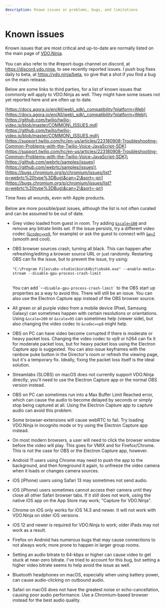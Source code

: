 ```yaml
---
description: Known issues or problems, bugs, and limitations
---
```


# Known issues

Known issues that are most critical and up-to-date are normally listed on the main page of [VDO.Ninja](https://vdo.ninja/).\
\
You can also refer to the #report-bugs channel on discord, at https://discord.vdo.ninja, to see recently reported issues. I push bug fixes daily to beta, at https://vdo.ninja/beta, so give that a shot if you find a bug on the main release.

Below are some links to third parties, for a list of known issues that commonly will apply to VDO.Ninja as well. They might have some issues not yet reported here and are often up to date.

[https://docs.agora.io/en/All/web\_sdk\_compatibility?platform=Web](https://docs.agora.io/en/All/web\_sdk\_compatibility?platform=Web)\
\
[https://github.com/twilio/twilio-video.js/blob/master/COMMON\_ISSUES.md](https://github.com/twilio/twilio-video.js/blob/master/COMMON\_ISSUES.md)\
\
[https://support.twilio.com/hc/en-us/articles/223180908-Troubleshooting-Common-Problems-with-the-Twilio-Voice-JavaScript-SDK](https://support.twilio.com/hc/en-us/articles/223180908-Troubleshooting-Common-Problems-with-the-Twilio-Voice-JavaScript-SDK)\
\
[https://github.com/webrtc/samples/issues](https://github.com/webrtc/samples/issues)\
\
[https://bugs.chromium.org/p/chromium/issues/list?q=webrtc%20type%3DBug\&can=2\&sort=-pri](https://bugs.chromium.org/p/chromium/issues/list?q=webrtc%20type%3DBug\&can=2\&sort=-pri)

Time fixes all wounds, even with Apple products.\
\
Below are more possible/past issues, although the list is not often curated and can be assumed to be out of date.

* Grey video loaded from guest in room. Try adding [`&scale=100`](../advanced-settings/view-parameters/scale.md) and remove any bitrate limits set. If the issue persists, try a different video codec ([`&codec=vp9`](../advanced-settings/view-parameters/codec.md), for example) or ask the guest to connect with [`&q=2`](../advanced-settings/video-parameters/and-quality.md) (smooth and cool).
*   OBS browser sources crash, turning all black. This can happen after refreshing/editing a browser source URL or just randomly.  Restarting OBS can fix the issue, but to prevent the issue, try using:\
    \
    &#x20;`"C:\Program Files\obs-studio\bin\64bit\obs64.exe" --enable-media-stream --disable-gpu-process-crash-limit`

    \
    You can add \`--`` disable-gpu-process-crash-limit` `` to the OBS start up properties as a way to avoid this.  There will still be an issue. You can also use the Electron Capture app instead of the OBS browser source.
* All green or all purple video from a mobile device (Pixel, Samsung Galaxy) can sometimes happen with certain resolutions or orientations. Using `&scale=100` or `&scale=95` can sometimes help (viewer side), but also changing the video codec to `&codec=vp8` might help.
* OBS on PC can have video become corrupted if there is moderate or heavy packet loss. Changing the video codec to vp9 or h264 can fix it for moderate packet loss, but for heavy packet loss using the Electron Capture app is suggested. You can also issue keyframes with the rainbow puke button in the Director's room or refresh the viewing page, but it's a temporary fix. Ideally, fixing the packet loss itself is the ideal solution.
* Streamlabs (SLOBS) on macOS does not currently support VDO.Ninja directly; you'll need to use the Electron Capture app or the normal OBS version instead.
* OBS on PC can sometimes run into a Max Buffer Limit Reached error, which can cause the audio to become delayed by seconds or simply stop being captured at all. Using the Electron Capture app to capture audio can avoid this problem.
* Some browser-extensions will cause webRTC to fail. Try loading VDO.Ninja in incognito mode or try using the Electron Capture app instead.
* On most modern browsers, a user will need to click the browser window before the video will play. This goes for VMIX and for Firefox/Chrome. This is not the case for OBS or the Electron Capture app, however.
* Android 11 users using Chrome may need to push the app to the background, and then foreground it again, to unfreeze the video camera when it loads or changes camera sources.
* iOS (iPhone) users using Safari 13 may sometimes not send audio.
* iOS (iPhone) users sometimes cannot access their camera until they close all other Safari browser tabs. If it still does not work, using the native iOS app on the App Store may work; "Capture for VDO.Ninja".
* Chrome on iOS only works for iOS 14.3 and newer. It will not work with VDO.Ninja on older iOS versions.
* iOS 12 and newer is required for VDO.Ninja to work; older iPads may not work as a result.
* Firefox on Android has numerous bugs that may cause connections to not always work; more prone to happen in larger group rooms.
* Setting an audio bitrate to 64-kbps or higher can cause video to get stuck at near-zero bitrate. I've tried to account for this bug, but setting a higher video bitrate seems to help avoid the issue as well.
* Bluetooth headphones on macOS, especially when using battery power, can cause audio-clicking on outbound audio.
* Safari on macOS does not have the greatest noise or echo-cancellation, causing poor audio performance. Use a Chromium-based browser instead for the best audio quality.
